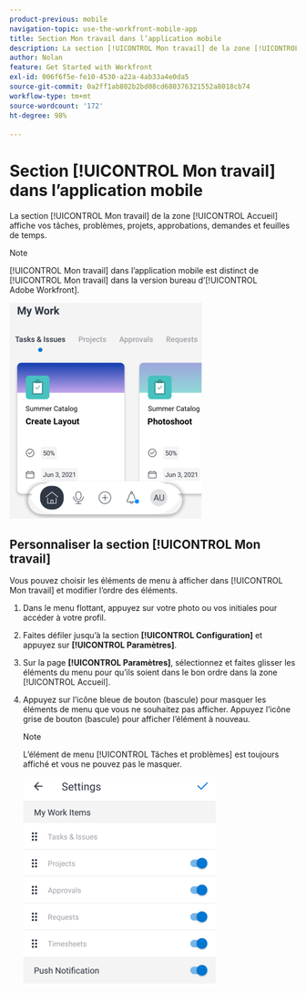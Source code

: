 ```yaml
---
product-previous: mobile
navigation-topic: use-the-workfront-mobile-app
title: Section Mon travail dans l’application mobile
description: La section [!UICONTROL Mon travail] de la zone [!UICONTROL Accueil] affiche vos tâches, problèmes, projets, approbations, demandes et feuilles de temps.
author: Nolan
feature: Get Started with Workfront
exl-id: 006f6f5e-fe10-4530-a22a-4ab33a4e0da5
source-git-commit: 0a2ff1ab802b2bd08cd680376321552a8018cb74
workflow-type: tm+mt
source-wordcount: '172'
ht-degree: 98%

---
```


# Section [!UICONTROL Mon travail] dans l’application mobile

La section [!UICONTROL Mon travail] de la zone [!UICONTROL Accueil] affiche vos tâches, problèmes, projets, approbations, demandes et feuilles de temps.

>[!NOTE]
>
>[!UICONTROL Mon travail] dans l’application mobile est distinct de [!UICONTROL Mon travail] dans la version bureau d’[!UICONTROL Adobe Workfront].

![Mes tâches](assets/home-myworksection-338x379.png)

## Personnaliser la section [!UICONTROL Mon travail] 

Vous pouvez choisir les éléments de menu à afficher dans [!UICONTROL Mon travail] et modifier l’ordre des éléments.

1. Dans le menu flottant, appuyez sur votre photo ou vos initiales pour accéder à votre profil.
1. Faites défiler jusqu’à la section **[!UICONTROL Configuration]** et appuyez sur **[!UICONTROL Paramètres]**.
1. Sur la page **[!UICONTROL Paramètres]**, sélectionnez et faites glisser les éléments du menu pour qu’ils soient dans le bon ordre dans la zone [!UICONTROL Accueil].
1. Appuyez sur l’icône bleue de bouton (bascule) pour masquer les éléments de menu que vous ne souhaitez pas afficher. Appuyez l’icône grise de bouton (bascule) pour afficher l’élément à nouveau.

   >[!NOTE]
   >
   >L’élément de menu [!UICONTROL Tâches et problèmes] est toujours affiché et vous ne pouvez pas le masquer.

   ![ Paramètres mobiles ](assets/mobile-settings-338x366.png)
